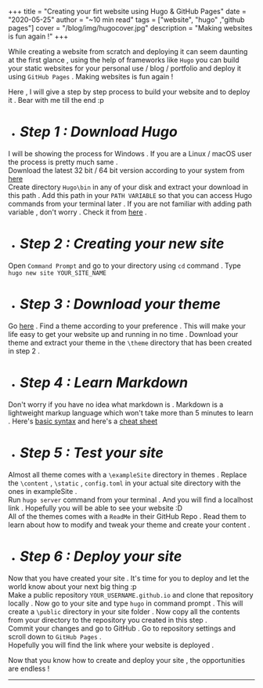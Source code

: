 +++
title = "Creating your firt website using Hugo & GitHub Pages"
date = "2020-05-25"
author = "~10 min read"
tags = ["website", "hugo" ,"github pages"]
cover = "/blog/img/hugocover.jpg"
description = "Making websites is fun again !"
+++

While creating a website from scratch and deploying it can seem daunting at the first glance , using the help of frameworks like `Hugo` you can build your static websites for your personal use / blog / portfolio and deploy it using `GitHub Pages` . Making websites is fun again ! 

Here , I will give a step by step process to build your website and to deploy it . Bear with me till the end :p 

- # *Step 1 : Download Hugo*
I will be showing the process for Windows . If you are a Linux / macOS user the process is pretty much same .  
Download the latest 32 bit / 64 bit version according to your system from [here](https://github.com/gohugoio/hugo/releases)  
Create directory `Hugo\bin` in any of your disk and extract your download in this path . Add this path in your `PATH VARIABLE` so that you can access Hugo commands from your terminal later . If you are not familiar with adding path variable , don't worry . Check it from [here](https://docs.telerik.com/teststudio/features/test-runners/add-path-environment-variables) .  

- # *Step 2 : Creating your new site*
Open `Command Prompt` and go to your directory using `cd` command . Type `hugo new site YOUR_SITE_NAME` 

- # *Step 3 : Download your theme*
Go [here](https://themes.gohugo.io/) . Find a theme according to your preference . This will make your life easy to get your website up and running in no time . Download your theme and extract your theme in the `\theme` directory that has been created in step 2 .  

- # *Step 4 : Learn Markdown*
Don't worry if you have no idea what markdown is . Markdown is a lightweight markup language which won't take more than 5 minutes to learn . Here's [basic syntax](https://www.markdownguide.org/basic-syntax/) and here's a [cheat sheet](https://www.markdownguide.org/cheat-sheet/)

- # *Step 5 : Test your site*
Almost all theme comes with a `\exampleSite` directory in themes . Replace the `\content` , `\static` , `config.toml` in your actual site directory with the ones in exampleSite .  
Run `hugo server` command from your terminal . And you will find a localhost link . Hopefully you will be able to see your website :D  
All of the themes comes with a `ReadMe` in their GitHub Repo . Read them to learn about how to modify and tweak your theme and create your content .

- # *Step 6 : Deploy your site* 

Now that you have created your site . It's time for you to deploy and let the world know about your next big thing :p  
Make a public repository `YOUR_USERNAME.github.io` and clone that repository locally . Now go to your site and type `hugo` in command prompt . This will create a `\public` directory in your site folder . Now copy all the contents from your directory to the repository you created in this step .   
Commit your changes and go to GitHub . Go to repository settings and scroll down to `GitHub Pages` .  
Hopefully you will find the link where your website is deployed . 

Now that you know how to create and deploy your site , the opportunities are endless !  


---


